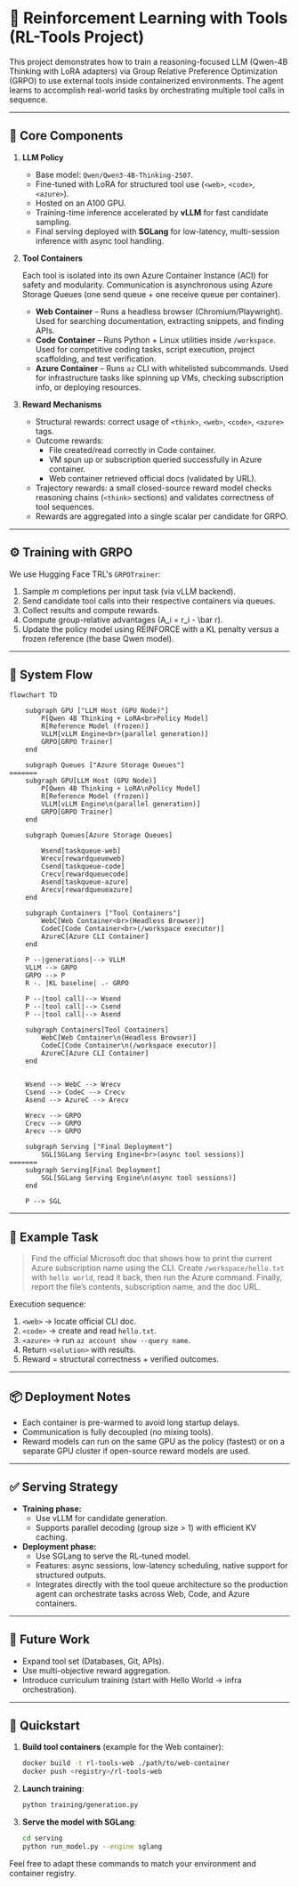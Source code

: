 # 🚀 Reinforcement Learning with Tools (RL-Tools Project)

This project demonstrates how to train a reasoning-focused LLM (Qwen-4B Thinking with LoRA adapters) via Group Relative Preference Optimization (GRPO) to use external tools inside containerized environments. The agent learns to accomplish real-world tasks by orchestrating multiple tool calls in sequence.

---

## 🔑 Core Components

1. **LLM Policy**
   - Base model: `Qwen/Qwen3-4B-Thinking-2507`.
   - Fine-tuned with LoRA for structured tool use (`<web>`, `<code>`, `<azure>`).
   - Hosted on an A100 GPU.
   - Training-time inference accelerated by **vLLM** for fast candidate sampling.
   - Final serving deployed with **SGLang** for low-latency, multi-session inference with async tool handling.

2. **Tool Containers**

   Each tool is isolated into its own Azure Container Instance (ACI) for safety and modularity. Communication is asynchronous using Azure Storage Queues (one send queue + one receive queue per container).

   - **Web Container** – Runs a headless browser (Chromium/Playwright). Used for searching documentation, extracting snippets, and finding APIs.
   - **Code Container** – Runs Python + Linux utilities inside `/workspace`. Used for competitive coding tasks, script execution, project scaffolding, and test verification.
   - **Azure Container** – Runs `az` CLI with whitelisted subcommands. Used for infrastructure tasks like spinning up VMs, checking subscription info, or deploying resources.

3. **Reward Mechanisms**
   - Structural rewards: correct usage of `<think>`, `<web>`, `<code>`, `<azure>` tags.
   - Outcome rewards:
     - File created/read correctly in Code container.
     - VM spun up or subscription queried successfully in Azure container.
     - Web container retrieved official docs (validated by URL).
   - Trajectory rewards: a small closed-source reward model checks reasoning chains (`<think>` sections) and validates correctness of tool sequences.
   - Rewards are aggregated into a single scalar per candidate for GRPO.

---

## ⚙️ Training with GRPO

We use Hugging Face TRL's `GRPOTrainer`:

1. Sample *m* completions per input task (via vLLM backend).
2. Send candidate tool calls into their respective containers via queues.
3. Collect results and compute rewards.
4. Compute group-relative advantages \(A_i = r_i - \bar r\).
5. Update the policy model using REINFORCE with a KL penalty versus a frozen reference (the base Qwen model).

---

## 📡 System Flow

```mermaid
flowchart TD

    subgraph GPU ["LLM Host (GPU Node)"]
        P[Qwen 4B Thinking + LoRA<br>Policy Model]
        R[Reference Model (frozen)]
        VLLM[vLLM Engine<br>(parallel generation)]
        GRPO[GRPO Trainer]
    end

    subgraph Queues ["Azure Storage Queues"]
=======
    subgraph GPU[LLM Host (GPU Node)]
        P[Qwen 4B Thinking + LoRA\nPolicy Model]
        R[Reference Model (frozen)]
        VLLM[vLLM Engine\n(parallel generation)]
        GRPO[GRPO Trainer]
    end

    subgraph Queues[Azure Storage Queues]

        Wsend[taskqueue-web]
        Wrecv[rewardqueueweb]
        Csend[taskqueue-code]
        Crecv[rewardqueuecode]
        Asend[taskqueue-azure]
        Arecv[rewardqueueazure]
    end

    subgraph Containers ["Tool Containers"]
        WebC[Web Container<br>(Headless Browser)]
        CodeC[Code Container<br>(/workspace executor)]
        AzureC[Azure CLI Container]
    end

    P --|generations|--> VLLM
    VLLM --> GRPO
    GRPO --> P
    R -. |KL baseline| .- GRPO

    P --|tool call|--> Wsend
    P --|tool call|--> Csend
    P --|tool call|--> Asend

    subgraph Containers[Tool Containers]
        WebC[Web Container\n(Headless Browser)]
        CodeC[Code Container\n(/workspace executor)]
        AzureC[Azure CLI Container]
    end


    Wsend --> WebC --> Wrecv
    Csend --> CodeC --> Crecv
    Asend --> AzureC --> Arecv

    Wrecv --> GRPO
    Crecv --> GRPO
    Arecv --> GRPO

    subgraph Serving ["Final Deployment"]
        SGL[SGLang Serving Engine<br>(async tool sessions)]
=======
    subgraph Serving[Final Deployment]
        SGL[SGLang Serving Engine\n(async tool sessions)]
    end

    P --> SGL
```

---

## 📝 Example Task

> Find the official Microsoft doc that shows how to print the current Azure subscription name using the CLI. Create `/workspace/hello.txt` with `hello world`, read it back, then run the Azure command. Finally, report the file’s contents, subscription name, and the doc URL.

Execution sequence:
1. `<web>` → locate official CLI doc.
2. `<code>` → create and read `hello.txt`.
3. `<azure>` → run `az account show --query name`.
4. Return `<solution>` with results.
5. Reward = structural correctness + verified outcomes.

---

## 📦 Deployment Notes

- Each container is pre-warmed to avoid long startup delays.
- Communication is fully decoupled (no mixing tools).
- Reward models can run on the same GPU as the policy (fastest) or on a separate GPU cluster if open-source reward models are used.

---

## ✅ Serving Strategy

- **Training phase:**
  - Use vLLM for candidate generation.
  - Supports parallel decoding (group size > 1) with efficient KV caching.
- **Deployment phase:**
  - Use SGLang to serve the RL-tuned model.
  - Features: async sessions, low-latency scheduling, native support for structured outputs.
  - Integrates directly with the tool queue architecture so the production agent can orchestrate tasks across Web, Code, and Azure containers.

---

## 🔮 Future Work

- Expand tool set (Databases, Git, APIs).
- Use multi-objective reward aggregation.
- Introduce curriculum training (start with Hello World → infra orchestration).

---

## 🚀 Quickstart

1. **Build tool containers** (example for the Web container):
   ```bash
   docker build -t rl-tools-web ./path/to/web-container
   docker push <registry>/rl-tools-web
   ```
2. **Launch training**:
   ```bash
   python training/generation.py
   ```
3. **Serve the model with SGLang**:
   ```bash
   cd serving
   python run_model.py --engine sglang
   ```

Feel free to adapt these commands to match your environment and container registry.

